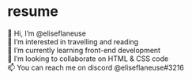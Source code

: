# resume
👋 Hi, I’m @eliseflaneuse <br>
👀 I’m interested in travelling and reading <br>
🌱 I’m currently learning front-end development <br>
💞️ I’m looking to collaborate on HTML & CSS code <br>
📫 You can reach me on discord @eliseflaneuse#3216
